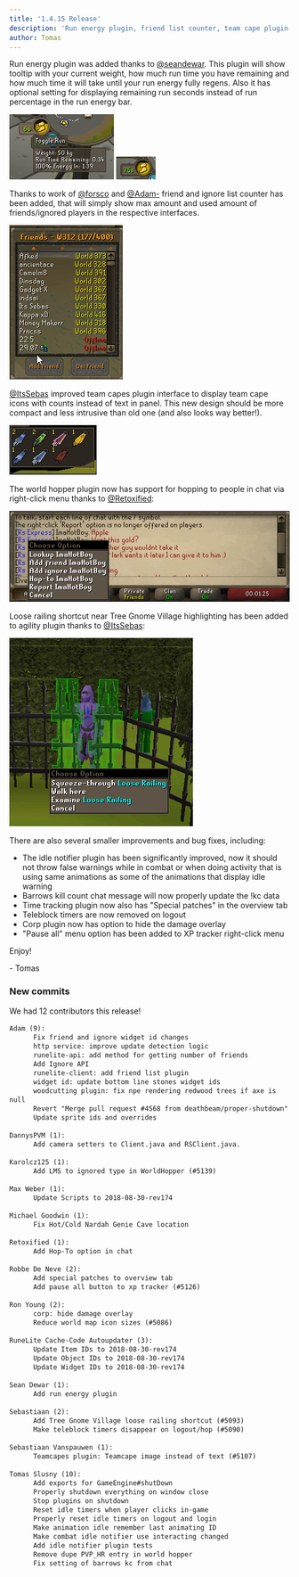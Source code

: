 ```yaml
---
title: '1.4.15 Release'
description: 'Run energy plugin, friend list counter, team cape plugin improvements and hop-to in chat'
author: Tomas
---
```


Run energy plugin was added thanks to [@seandewar](https://github.com/seandewar). This plugin will show tooltip with
your current weight, how much run time you have remaining and how much time it will take until your run energy fully
regens. Also it has optional setting for displaying remaining run seconds instead of run percentage in the run energy
bar.

![runenergy1](/img/blog/1.4.15-Release/runenergy1.png)
![runenergy2](/img/blog/1.4.15-Release/runenergy2.png)

Thanks to work of [@forsco](https://github.com/forsco) and [@Adam-](https://github.com/Adam-) friend and ignore list
counter has been added, that will simply show max amount and used amount of friends/ignored players in the respective
interfaces.

![friendlist](/img/blog/1.4.15-Release/friendlist.png)

[@ItsSebas](https://github.com/ItsSebas) improved team capes plugin interface to display team cape icons with counts
instead of text in panel. This new design should be more compact and less intrusive than old one (and also looks way
better!).

![teamcapes](/img/blog/1.4.15-Release/teamcapes.png)

The world hopper plugin now has support for hopping to people in chat via right-click menu thanks to
[@Retoxified](https://github.com/Retoxified):

![hopto](/img/blog/1.4.15-Release/hopto.png)

Loose railing shortcut near Tree Gnome Village highlighting has been added to agility plugin thanks to 
[@ItsSebas](https://github.com/ItsSebas):

![looserailing](/img/blog/1.4.15-Release/looserailing.png)

There are also several smaller improvements and bug fixes, including:

 * The idle notifier plugin has been significantly improved, now it should not throw false warnings while
   in combat or when doing activity that is using same animations as some of the animations that display
   idle warning
 * Barrows kill count chat message will now properly update the !kc data
 * Time tracking plugin now also has "Special patches" in the overview tab
 * Teleblock timers are now removed on logout
 * Corp plugin now has option to hide the damage overlay
 * "Pause all" menu option has been added to XP tracker right-click menu

Enjoy!
 
\- Tomas

### New commits

We had 12 contributors this release!

```
Adam (9):
      Fix friend and ignore widget id changes
      http service: improve update detection logic
      runelite-api: add method for getting number of friends
      Add Ignore API
      runelite-client: add friend list plugin
      widget id: update bottom line stones widget ids
      woodcutting plugin: fix npe rendering redwood trees if axe is null
      Revert "Merge pull request #4568 from deathbeam/proper-shutdown"
      Update sprite ids and overrides

DannysPVM (1):
      Add camera setters to Client.java and RSClient.java.

Karolcz125 (1):
      Add LMS to ignored type in WorldHopper (#5139)

Max Weber (1):
      Update Scripts to 2018-08-30-rev174

Michael Goodwin (1):
      Fix Hot/Cold Nardah Genie Cave location

Retoxified (1):
      Add Hop-To option in chat

Robbe De Neve (2):
      Add special patches to overview tab
      Add pause all button to xp tracker (#5126)

Ron Young (2):
      corp: hide damage overlay
      Reduce world map icon sizes (#5086)

RuneLite Cache-Code Autoupdater (3):
      Update Item IDs to 2018-08-30-rev174
      Update Object IDs to 2018-08-30-rev174
      Update Widget IDs to 2018-08-30-rev174

Sean Dewar (1):
      Add run energy plugin

Sebastiaan (2):
      Add Tree Gnome Village loose railing shortcut (#5093)
      Make teleblock timers disappear on logout/hop (#5090)

Sebastiaan Vanspauwen (1):
      Teamcapes plugin: Teamcape image instead of text (#5107)

Tomas Slusny (10):
      Add exports for GameEngine#shutDown
      Properly shutdown everything on window close
      Stop plugins on shutdown
      Reset idle timers when player clicks in-game
      Properly reset idle timers on logout and login
      Make animation idle remember last animating ID
      Make combat idle notifier use interacting changed
      Add idle notifier plugin tests
      Remove dupe PVP_HR entry in world hopper
      Fix setting of barrows kc from chat

```
